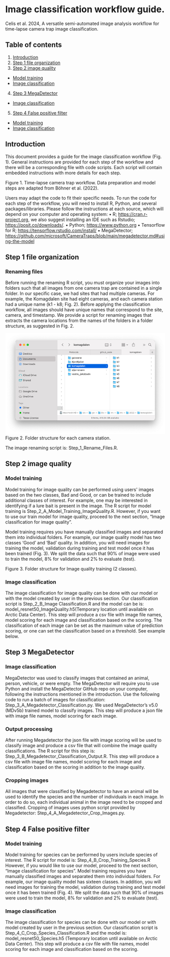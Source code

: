 # Image classification workflow guide.

Celis et al. 2024, A versatile semi-automated image analysis workflow for time-lapse camera trap image classification.

## Table of contents

1. [Introduction](##Introduction)
2. [Step 1 file organization](#Step-1-file-organization)
3. [Step 2 image quality](#Step-2-image-quality)
  * [Model training](#Model-training)
  * [Image classification](#Image-classification)
4. [Step 3 MegaDetector](#Step-3-MegaDetector)
  * [Image classification](#Image-classification)
5. [Step 4 False positive filter](#Step-4-False-positive-filter)
  * [Model training](#Model-training-1)
  * [Image classification](#Image-classification-1)

## Introduction

This document provides a guide for the image classification workflow (Fig. 1). General instructions are provided for each step of the workflow and there will be a corresponding file with code scripts. Each script will contain embedded instructions with more details for each step.


Figure 1. Time-lapse camera trap workflow. Data preparation and model steps are adapted from Böhner et al. (2022).

Users may adapt the code to fit their specific needs. To run the code for each step of the workflow, you will need to install R, Python, and several packages/libraries. Please follow the instructions at each source, which will depend on your computer and operating system:
•	R; https://cran.r-project.org, we also suggest installing an IDE such as Rstudio; https://posit.co/downloads/.
•	Python; https://www.python.org
•	Tensorflow for R; https://tensorflow.rstudio.com/install/
•	MegaDetector; https://github.com/microsoft/CameraTraps/blob/main/megadetector.md#using-the-model

## Step 1 file organization
### Renaming files

Before running the renaming R script, you must organize your images into folders such that all images from one camera trap are contained in a single folder. In our specific case, we had sites that had multiple cameras. For example, the Komagdalen site had eight cameras, and each camera station had a unique name (k1 - k8; Fig. 2). Before applying the classification workflow, all images should have unique names that correspond to the site, camera, and timestamp. We provide a script for renaming images that extracts the camera locations from the names of the folders in a folder structure, as suggested in Fig. 2.

![Red bounding box on fox](images/Figure2.png)<br/>Figure 2. Folder structure for each camera station.

The image renaming script is: Step_1_Rename_Files.R.



## Step 2 image quality
### Model training
Model training for image quality can be performed using users' images based on the two classes, Bad and Good, or can be trained to include additional classes of interest. For example, one may be interested in identifying if a lure bait is present in the image. The R script for model training is Step_2_A_Model_Training_ImageQuality.R. However, if you want to use our train model for image quality, proceed to the next section, “Image classification for image quality”.

Model training requires you have manually classified images and separated them into individual folders. For example, our image quality model has two classes ‘Good’ and ‘Bad’ quality. In addition, you will need images for training the model, validation during training and test model once it has been trained (Fig. 3). We split the data such that 90% of image were used to train the model, 8% for validation and 2% to evaluate (test).

Figure 3. Folder structure for Image quality training (2 classes).

### Image classification

The image classification for image quality can be done with our model or with the model created by user in the previous section. Our classification script is Step_2_B_Image Classification.R and the model can be is: model_resnet50_ImageQuality.h5(Temporary location until available on Arctic Data Center). This step will produce a csv file with image file names, model scoring for each image and classification based on the scoring.
The classification of each image can be set as the maximum value of prediction scoring, or one can set the classification based on a threshold. See example below.

## Step 3 MegaDetector
### Image classification

MegaDetector was used to classify images that contained an animal, person, vehicle, or were empty. The MegaDetector will require you to use Python and install the MegaDetector GitHub repo on your computer, following the instructions mentioned in the introduction. Use the following code to run a batch of images for classification: Step_3_A_Megadetector_Classification.py. We used MegaDetector’s v5.0 (MDv5b) trained model to classify images. This step will produce a json file with image file names, model scoring for each image.

### Output processing

After running Megadetector the json file with image scoring will be used to classify image and produce a csv file that will combine the image quality classifications. The R script for this step is: Step_3_B_Megadetector_Classification_Output.R. This step will produce a csv file with image file names, model scoring for each image and classification based on the scoring in addition to the image quality.

### Cropping images

All images that were classified by Megadetector to have an animal will be used to identify the species and the number of individuals in each image. In order to do so, each individual animal in the image need to be cropped and classified. Cropping of images uses python script provided by Megadetector: Step_4_A_Megadetector_Crop_Images.py.

## Step 4 False positive filter
### Model training

Model training for species can be performed by users include species of interest. The R script for model is: Step_4_B_Crop_Training_Species.R However, if you would like to use our model, proceed to the next section, “Image classification for species”.
Model training requires you have manually classified images and separated them into individual folders. For example, our image quality model has sixteen classes. In addition, you will need images for training the model, validation during training and test model once it has been trained (Fig. 4). We split the data such that 90% of images were used to train the model, 8% for validation and 2% to evaluate (test).

### Image classification

The image classification for species can be done with our model or with model created by user in the previous section. Our classification script is Step_4_C_Crop_Species_Classification.R and the model is: model_resnet50_Species.h5 (Temporary location until available on Arctic Data Center). This step will produce a csv file with file names, model scoring for each image and classification based on the scoring.